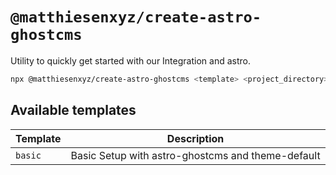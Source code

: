 # `@matthiesenxyz/create-astro-ghostcms`

Utility to quickly get started with our Integration and astro.

```sh
npx @matthiesenxyz/create-astro-ghostcms <template> <project_directory>
```

## Available templates

| Template | Description                                           |
| -------- | ----------------------------------------------------- |
| `basic`  | Basic Setup with astro-ghostcms and theme-default     |
